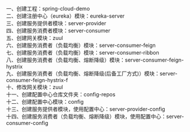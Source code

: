 一、创建工程：spring-cloud-demo  
二、创建注册中心（eureka）模块：eureka-server  
三、创建服务提供者模块：server-provider  
四、创建服务消费者模块：server-consumer  
五、创建网关模块：zuul  
六、创建服务消费者（负载均衡）模块：server-consumer-feign  
七、创建服务消费者（负载均衡）模块：server-consumer-ribbon  
八、创建服务消费者（负载均衡、熔断降级）模块：server-consumer-feign-hystrix  
九、创建服务消费者（负载均衡、熔断降级(后备工厂方式)）模块：server-consumer-feign-hystrix-f  
十、修改网关模块：zuul  
十一、创建配置中心仓库文件夹：config-repos  
十二、创建配置中心模块：config  
十三、创建服务提供者模块，使用配置中心：server-provider-config  
十四、创建服务消费者（负载均衡、熔断降级）模块，使用配置中心：server-consumer-config  